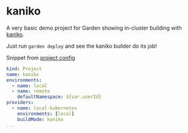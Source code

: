 # kaniko

A very basic demo project for Garden showing in-cluster building with [kaniko](https://github.com/GoogleContainerTools/kaniko).

Just run `garden deploy` and see the kaniko builder do its job!

Snippet from [project config](garden.yml)
```yml
kind: Project
name: kaniko
environments:
  - name: local
  - name: remote
    defaultNamespace: ${var.userId}
providers:
  - name: local-kubernetes
    environments: [local]
    buildMode: kaniko
...
```
